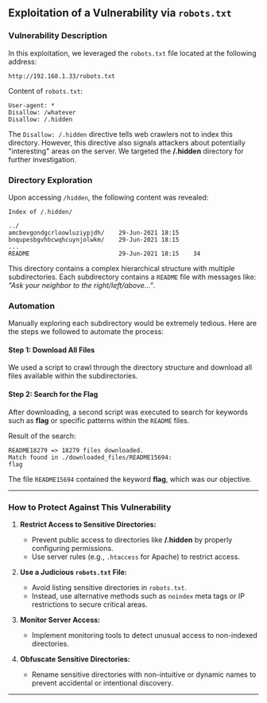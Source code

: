 ## Exploitation of a Vulnerability via `robots.txt`

### Vulnerability Description

In this exploitation, we leveraged the `robots.txt` file located at the following address:

```
http://192.168.1.33/robots.txt
```

Content of `robots.txt`:

```
User-agent: *
Disallow: /whatever
Disallow: /.hidden
```

The `Disallow: /.hidden` directive tells web crawlers not to index this directory. However, this directive also signals attackers about potentially "interesting" areas on the server. We targeted the **/.hidden** directory for further investigation.

### Directory Exploration

Upon accessing `/hidden`, the following content was revealed:

```
Index of /.hidden/

../
amcbevgondgcrloowluziypjdh/    29-Jun-2021 18:15
bnqupesbgvhbcwqhcuynjolwkm/    29-Jun-2021 18:15
...
README                         29-Jun-2021 18:15    34
```

This directory contains a complex hierarchical structure with multiple subdirectories. Each subdirectory contains a `README` file with messages like: *"Ask your neighbor to the right/left/above..."*.

### Automation

Manually exploring each subdirectory would be extremely tedious. Here are the steps we followed to automate the process:

#### Step 1: Download All Files

We used a script to crawl through the directory structure and download all files available within the subdirectories.

#### Step 2: Search for the Flag

After downloading, a second script was executed to search for keywords such as **flag** or specific patterns within the `README` files.

Result of the search:

```
README18279 => 18279 files downloaded.
Match found in ./downloaded_files/README15694:
flag
```

The file `README15694` contained the keyword **flag**, which was our objective.

---

### How to Protect Against This Vulnerability

1. **Restrict Access to Sensitive Directories:**
   - Prevent public access to directories like **/.hidden** by properly configuring permissions.
   - Use server rules (e.g., `.htaccess` for Apache) to restrict access.

2. **Use a Judicious `robots.txt` File:**
   - Avoid listing sensitive directories in `robots.txt`.
   - Instead, use alternative methods such as `noindex` meta tags or IP restrictions to secure critical areas.

3. **Monitor Server Access:**
   - Implement monitoring tools to detect unusual access to non-indexed directories.

5. **Obfuscate Sensitive Directories:**
   - Rename sensitive directories with non-intuitive or dynamic names to prevent accidental or intentional discovery.

---
